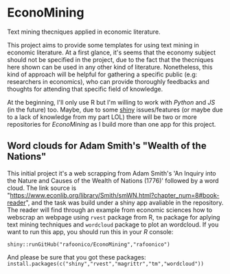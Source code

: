 # EconoMining
Text mining thecniques applied in economic literature.

This project aims to provide some templates for using text mining in economic literature. At a first glance, it's seems that the economy subject should not be specified in the project, due to the fact that the thecniques here shown can be used in any other kind of literature. Nonetheless, this kind of approach will be helpful for gathering a specific public (e.g: researchers in economics), who can provide thoroughly feedbacks and thoughts for attending that specific field of knowledge.

At the beginning, I'll only use R but I'm willing to work with *Python* and *JS* (in the future) too. Maybe, due to some [shiny](https://shiny.rstudio.com/tutorial/) issues/features (or maybe due to a lack of knowledge from my part LOL) there will be two or more repositories for *EconoMining* as I build more than one app for this project.

## Word clouds for Adam Smith's "Wealth of the Nations"

This initial project it's a web scrapping from Adam Smith's  'An Inquiry into the Nature and Causes of the Wealth of Nations (1776)' followed by a word cloud. The link source is "https://www.econlib.org/library/Smith/smWN.html?chapter_num=8#book-reader", and the task was build under a shiny app avaliable in the repository. The reader will find through an example from economic sciences how to webscrap an webpage using `rvest` package from R, `tm` package for aplying text mining techniques and `wordcloud` package to plot an wordcloud. If you want to run this app, you should run this in your *R* console: 

`shiny::runGitHub("rafoonico/EconoMining","rafoonico")`

And please be sure that you got these packages: `install.packages(c("shiny","rvest","magrittr","tm","wordcloud"))`
